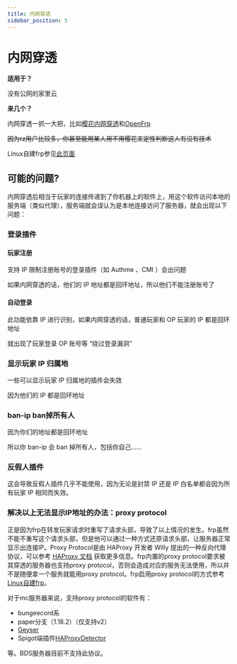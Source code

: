 ```yaml
---
title: 内网穿透
sidebar_position: 5
---
```


# 内网穿透

**适用于？**

没有公网的家里云

**来几个？**

内网穿透一抓一大把，比如[樱花内网穿透](https://www.natfrp.com/)和[OpenFrp](https://www.openfrp.net/)

~~因为rz用户比较多，你甚至能用某人用不用樱花来定性判断这人有没有技术~~

Linux自建frp参见[此页面](/advance/Linux/frp)


## 可能的问题?

内网穿透后相当于玩家的连接传递到了你机器上的软件上，用这个软件访问本地的服务端（类似代理），服务端就会误认为是本地连接访问了服务器，就会出现以下问题：

### 登录插件

#### 玩家注册

支持 IP 限制注册账号的登录插件（如 Authme 、CMI ）会出问题

如果内网穿透的话，他们的 IP 地址都是回环地址，所以他们不能注册账号了

#### 自动登录

此功能依靠 IP 进行识别，如果内网穿透的话，普通玩家和 OP 玩家的 IP 都是回环地址

就出现了玩家登录 OP 账号等 “绕过登录漏洞”

### 显示玩家 IP 归属地

一些可以显示玩家 IP 归属地的插件会失效

因为他们的 IP 都是回环地址

### ban-ip ban掉所有人

因为你们的地址都是回环地址

所以你 ban-ip 会 ban 掉所有人，包括你自己......

### 反假人插件

这会导致反假人插件几乎不能使用，因为无论是封禁 IP 还是 IP 白名单都会因为所有玩家 IP 相同而失效。

### 解决以上无法显示IP地址的办法：proxy protocol

正是因为frp在转发玩家请求时重写了请求头部，导致了以上情况的发生。frp虽然不能不重写这个请求头部，但是他可以通过一种方式还原请求头部，让服务器正常显示出连接IP。Proxy Protocol是由 HAProxy 开发者 Willy 提出的一种反向代理协议，可以参考 [HAProxy 文档](http://www.haproxy.org/download/1.8/doc/proxy-protocol.txt) 获取更多信息。frp内置的proxy protocol要求被其穿透的服务器也支持proxy protocol，否则会造成对应的服务无法使用，所以并不是随便拿一个服务就能用proxy protocol。frp启用proxy protocol的方式参考[Linux自建frp](/advance/Linux/frp)。

对于mc服务器来说，支持proxy protocol的软件有：
- bungeecord系
- paper分支（1.18.2）（仅支持v2）
- [Geyser](../../../Java/process/mobile-player/Geyser/introduction/FAQ#frp搭建内网穿透想显示真实ip怎么办)
- Spigot端插件[HAProxyDetector](https://github.com/andylizi/haproxy-detector)

等。BDS服务器目前不支持此协议。

